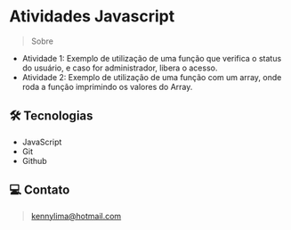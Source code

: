 # Atividades Javascript

> Sobre

- Atividade 1: Exemplo de utilização de uma função que verifica o status do usuário, e caso for administrador, libera o acesso.
- Atividade 2: Exemplo de utilização de uma função com um array, onde roda a função imprimindo os valores do Array. 

## 🛠 Tecnologias 
- JavaScript
- Git
- Github

## 💻 Contato 

 > kennylima@hotmail.com